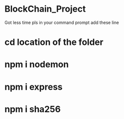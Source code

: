 # BlockChain_Project
Got less time pls in your command prompt add these line 
# cd location of the folder
# npm i nodemon
# npm i express
# npm i sha256
